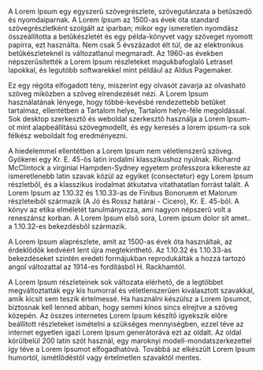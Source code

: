 
A Lorem Ipsum egy egyszerû szövegrészlete, szövegutánzata a betûszedõ és nyomdaiparnak. A Lorem Ipsum az 1500-as évek óta standard szövegrészletként szolgált az iparban; mikor egy ismeretlen nyomdász összeállította a betûkészletét és egy példa-könyvet vagy szöveget nyomott papírra, ezt használta. Nem csak 5 évszázadot élt túl, de az elektronikus betûkészleteknél is változatlanul megmaradt. Az 1960-as években népszerûsítették a Lorem Ipsum részleteket magukbafoglaló Letraset lapokkal, és legutóbb softwarekkel mint például az Aldus Pagemaker.

Ez egy régóta elfogadott tény, miszerint egy olvasót zavarja az olvasható szöveg miközben a szöveg elrendezését nézi. A Lorem Ipsum használatának lényege, hogy többé-kevésbé rendezettebb betûket tartalmaz, ellentétben a Tartalom helye, Tartalom helye-féle megoldással. Sok desktop szerkesztõ és weboldal szerkesztõ használja a Lorem Ipsum-ot mint alapbeállítású szövegmodellt, és egy keresés a lorem ipsum-ra sok félkész weboldalt fog eredményezni.

 
A hiedelemmel ellentétben a Lorem Ipsum nem véletlenszerû szöveg. Gyökerei egy Kr. E. 45-ös latin irodalmi klasszikushoz nyúlnak. Richarrd McClintock a virginiai Hampden-Sydney egyetem professzora kikereste az ismeretlenebb latin szavak közül az egyiket (consectetur) egy Lorem Ipsum részletbõl, és a klasszikus irodalmat átkutatva vitathatatlan forrást talált. A Lorem Ipsum az 1.10.32 és 1.10.33-as de Finibus Bonoruem et Malorum részleteibõl származik (A Jó és Rossz határai - Cicero), Kr. E. 45-bõl. A könyv az etika elméletét tanulmányozza, ami nagyon népszerû volt a reneszánsz korban. A Lorem Ipsum elsõ sora, Lorem ipsum dolor sit amet.. a 1.10.32-es bekezdésbõl származik.

A Lorem Ipsum alaprészlete, amit az 1500-as évek óta használtak, az érdeklõdõk kedvéért lent újra megtekinthetõ. Az 1.10.32 és 1.10.33-as bekezdéseket szintén eredeti formájukban reprodukálták a hozzá tartozó angol változattal az 1914-es fordításból H. Rackhamtól.

A Lorem Ipsum részleteinek sok változata elérhetõ, de a legtöbbet megváltoztatták egy kis humorral és véletlenszerûen kiválasztott szavakkal, amik kicsit sem teszik értelmessé. Ha használni készülsz a Lorem Ipsumot, biztosnak kell lenned abban, hogy semmi kínos sincs elrejtve a szöveg közepén. Az összes internetes Lorem Ipsum készítõ igyekszik elõre beállított részleteket ismételni a szükséges mennyiségben, ezzel téve az internet egyetlen igazi Lorem Ipsum generátorává ezt az oldalt. Az oldal körülbelül 200 latin szót használ, egy maroknyi modell-mondatszerkezettel így téve a Lorem Ipsumot elfogadhatóvá. Továbbá az elkészült Lorem Ipsum humortól, ismétlõdéstõl vagy értelmetlen szavaktól mentes.
